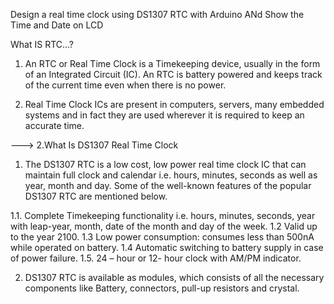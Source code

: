 Design a real time clock using DS1307 RTC with Arduino ANd Show the Time and Date on LCD

What IS RTC...?

1. An RTC or Real Time Clock is a Timekeeping device, usually in the form of an Integrated Circuit (IC). An RTC is battery powered and keeps track of the current time even when there is no power.

2. Real Time Clock ICs are present in computers, servers, many embedded systems and in fact they are used wherever it is required to keep an accurate time. 

---> 2.What Is DS1307 Real Time Clock

1. The DS1307 RTC is a low cost, low power real time clock IC that can maintain full clock and calendar i.e. hours, minutes, seconds as well as year, month and day. Some of the well-known features of the popular DS1307 RTC are mentioned below.

1.1. Complete Timekeeping functionality i.e. hours, minutes, seconds, year with leap-year, month, date of the month and day of the week.
1.2 Valid up to the year 2100.
1.3 Low power consumption: consumes less than 500nA while operated on battery.
1.4 Automatic switching to battery supply in case of power failure.
1.5. 24 – hour or 12- hour clock with AM/PM indicator. 

2. DS1307 RTC is available as modules, which consists of all the necessary components like Battery, connectors, pull-up resistors and crystal. 